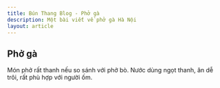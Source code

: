 ```yaml
---
title: Bún Thang Blog - Phở gà
description: Một bài viết về phở gà Hà Nội
layout: article
---
```


## Phở gà

Món phở rất thanh nếu so sánh với phở bò. Nước dùng ngọt thanh, ăn dễ trôi, rất phù hợp với người ốm.

